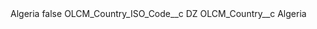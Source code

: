 <?xml version="1.0" encoding="UTF-8"?>
<CustomMetadata xmlns="http://soap.sforce.com/2006/04/metadata" xmlns:xsi="http://www.w3.org/2001/XMLSchema-instance" xmlns:xsd="http://www.w3.org/2001/XMLSchema">
    <label>Algeria</label>
    <protected>false</protected>
    <values>
        <field>OLCM_Country_ISO_Code__c</field>
        <value xsi:type="xsd:string">DZ</value>
    </values>
    <values>
        <field>OLCM_Country__c</field>
        <value xsi:type="xsd:string">Algeria</value>
    </values>
</CustomMetadata>
